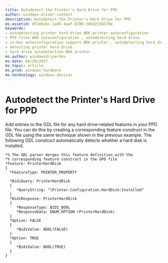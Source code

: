 ```yaml
---
title: Autodetect the Printer's Hard Drive for PPD
author: windows-driver-content
description: Autodetect the Printer's Hard Drive for PPD
ms.assetid: 0f2eba5c-1a05-4aaf-8780-266d2339570e
keywords:
- autodetecting printer hard drive WDK printer autoconfiguration
- PPD files WDK autoconfiguration , autodetecting hard drive
- in-box autoconfiguration support WDK printer , autodetecting hard drive
- detecting printer hard drive
- hard drive autodetection WDK printer
ms.author: windowsdriverdev
ms.date: 04/20/2017
ms.topic: article
ms.prod: windows-hardware
ms.technology: windows-devices
---
```


# Autodetect the Printer's Hard Drive for PPD


Add entries to the GDL file for any hard drive-related features in your PPD file. You can do this by creating a corresponding feature construct in the GDL file using the same technique shown in the previous example. The following GDL construct automatically detects whether a hard disk is installed.

```
*% The GDL parser merges this feature definition with the 
*% corresponding feature construct in the GPD file
*Feature: PrinterHardDisk
{
  *FeatureType: PRINTER_PROPERTY

  *BidiQuery: PrinterHardDisk
  {
     *QueryString: "\Printer.Configuration.HardDisk:Installed"
  }
  *BidiResponse: PrinterHardDisk
  {
     *ResponseType: BIDI_BOOL
     *ResponseData: ENUM_OPTION (PrinterHardDisk)
  }
  *Option: FALSE
  {
     *BidiValue: BOOL(FALSE)
  }
  *Option: TRUE
  {
     *BidiValue: BOOL(TRUE)
  }
}
```

 

 




